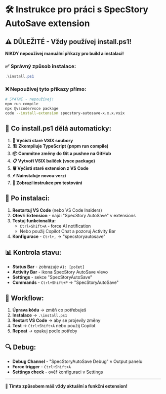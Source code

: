 # 🛠️ Instrukce pro práci s SpecStory AutoSave extension

## ⚠️ DŮLEŽITÉ - Vždy používej install.ps1!

**NIKDY nepoužívej manuální příkazy pro build a instalaci!**

### ✅ **Správný způsob instalace:**
```powershell
.\install.ps1
```

### ❌ **Nepoužívej tyto příkazy přímo:**
```bash
# ŠPATNĚ - nepoužívej!
npm run compile
npx @vscode/vsce package  
code --install-extension specstory-autosave-x.x.x.vsix
```

## 🔧 Co install.ps1 dělá automaticky:

1. **🧹 Vyčistí staré VSIX soubory**
2. **🏗️ Zkompiluje TypeScript (pnpm run compile)**
3. **📦 Commitne změny do Git a pushne na GitHub**
4. **📋 Vytvoří VSIX balíček (vsce package)**
5. **🗑️ Vyčistí staré extension z VS Code**
6. **⚡ Nainstaluje novou verzi**
7. **📝 Zobrazí instrukce pro testování**

## 🎯 Po instalaci:

1. **Restartuj VS Code** (nebo VS Code Insiders)
2. **Otevři Extension** - najdi "SpecStory AutoSave" v extensions
3. **Testuj funkcionalitu:**
   - `Ctrl+Shift+A` - force AI notification
   - Nebo použij Copilot Chat a pozoruj Activity Bar
4. **Konfigurace** - `Ctrl+,` → "specstoryautosave"

## 📊 Kontrola stavu:

- **Status Bar** - zobrazuje `AI: [počet]`
- **Activity Bar** - ikona SpecStory AutoSave vlevo
- **Settings** - sekce "SpecStoryAutoSave" 
- **Commands** - `Ctrl+Shift+P` → "SpecStoryAutoSave"

## 🚀 Workflow:

1. **Úprava kódu** → změň co potřebuješ
2. **Instalace** → `.\install.ps1`
3. **Restart VS Code** → aby se projevily změny
4. **Test** → `Ctrl+Shift+A` nebo použij Copilot
5. **Repeat** → opakuj podle potřeby

## 🔍 Debug:

- **Debug Channel** - "SpecStoryAutoSave Debug" v Output panelu
- **Force trigger** - `Ctrl+Shift+A`
- **Settings check** - ověř konfiguraci v Settings

---

**🎉 Tímto způsobem máš vždy aktuální a funkční extension!**
